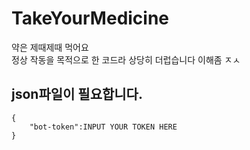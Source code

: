 # TakeYourMedicine
약은 제때제때 먹어요   
정상 작동을 목적으로 한 코드라 상당히 더럽습니다
이해좀 ㅈㅅ
## json파일이 필요합니다.
```
{
    "bot-token":INPUT YOUR TOKEN HERE
}
```
